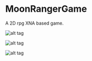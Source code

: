 MoonRangerGame
==============

A 2D rpg XNA based game.

![alt tag](http://i.imgur.com/aetrLO4.png)

![alt tag](http://i.imgur.com/TLzSO2I.png)

![alt tag](http://i.imgur.com/l7CvaZ0.png)


